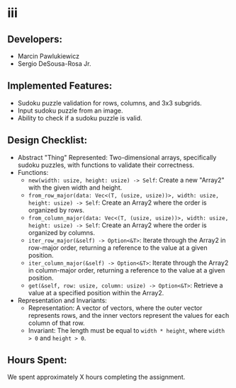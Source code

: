 # iii

## Developers:
- Marcin Pawlukiewicz
- Sergio DeSousa-Rosa Jr.

## Implemented Features:
- Sudoku puzzle validation for rows, columns, and 3x3 subgrids.
- Input sudoku puzzle from an image.
- Ability to check if a sudoku puzzle is valid.


## Design Checklist:
- Abstract "Thing" Represented: Two-dimensional arrays, specifically sudoku puzzles, with functions to validate their correctness.
- Functions:
  - `new(width: usize, height: usize) -> Self`: Create a new "Array2" with the given width and height.
  - `from_row_major(data: Vec<(T, (usize, usize))>, width: usize, height: usize) -> Self`: Create an Array2 where the order is organized by rows.
  - `from_column_major(data: Vec<(T, (usize, usize))>, width: usize, height: usize) -> Self`: Create an Array2 where the order is organized by columns.
  - `iter_row_major(&self) -> Option<&T>`: Iterate through the Array2 in row-major order, returning a reference to the value at a given position.
  - `iter_column_major(&self) -> Option<&T>`: Iterate through the Array2 in column-major order, returning a reference to the value at a given position.
  - `get(&self, row: usize, column: usize) -> Option<&T>`: Retrieve a value at a specified position within the Array2.
- Representation and Invariants:
  - Representation: A vector of vectors, where the outer vector represents rows, and the inner vectors represent the values for each column of that row.
  - Invariant: The length must be equal to `width * height`, where `width > 0` and `height > 0`.

## Hours Spent:
We spent approximately X hours completing the assignment.
